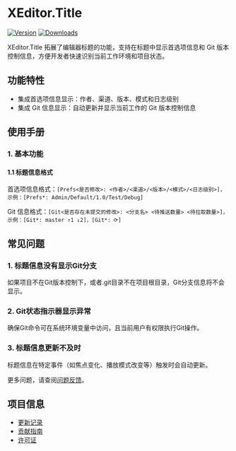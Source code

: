 # XEditor.Title

[![Version](https://img.shields.io/npm/v/et.u3d.util)](https://www.npmjs.com/package/et.u3d.util)
[![Downloads](https://img.shields.io/npm/dm/et.u3d.util)](https://www.npmjs.com/package/et.u3d.util)  

XEditor.Title 拓展了编辑器标题的功能，支持在标题中显示首选项信息和 Git 版本控制信息，方便开发者快速识别当前工作环境和项目状态。

## 功能特性

- 集成首选项信息显示：作者、渠道、版本、模式和日志级别
- 集成 Git 信息显示：自动更新并显示当前工作的 Git 版本控制信息

## 使用手册

### 1. 基本功能

#### 1.1 标题信息格式
首选项信息格式：`[Prefs<是否修改>: <作者>/<渠道>/<版本>/<模式>/<日志级别>]，示例：[Prefs*: Admin/Default/1.0/Test/Debug]`

Git 信息格式：`[Git<是否存在未提交的修改>: <分支名> <待推送数量> <待拉取数量>]，示例：[Git*: master ↑1 ↓2]，[Git*: ⟳]`

## 常见问题

### 1. 标题信息没有显示Git分支
如果项目不在Git版本控制下，或者.git目录不在项目根目录，Git分支信息将不会显示。

### 2. Git状态指示器显示异常
确保Git命令可在系统环境变量中访问，且当前用户有权限执行Git操作。

### 3. 标题信息更新不及时
标题信息在特定事件（如焦点变化、播放模式改变等）触发时会自动更新。

更多问题，请查阅[问题反馈](../CONTRIBUTING.md#问题反馈)。

## 项目信息

- [更新记录](../CHANGELOG.md)
- [贡献指南](../CONTRIBUTING.md)
- [许可证](../LICENSE)
